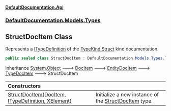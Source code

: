 #### [DefaultDocumentation\.Api](../../../../index.md 'index')
### [DefaultDocumentation\.Models\.Types](../../../../index.md#DefaultDocumentation.Models.Types 'DefaultDocumentation\.Models\.Types')

## StructDocItem Class

Represents a [ITypeDefinition](https://github.com/icsharpcode/ILSpy 'ICSharpCode\.Decompiler\.TypeSystem\.ITypeDefinition') of the [TypeKind\.Struct](https://github.com/icsharpcode/ILSpy 'ICSharpCode\.Decompiler\.TypeSystem\.TypeKind\.Struct') kind documentation\.

```csharp
public sealed class StructDocItem : DefaultDocumentation.Models.Types.TypeDocItem
```

Inheritance [System\.Object](https://docs.microsoft.com/en-us/dotnet/api/System.Object 'System\.Object') &#129106; [DocItem](../../DocItem/index.md 'DefaultDocumentation\.Models\.DocItem') &#129106; [EntityDocItem](../../EntityDocItem/index.md 'DefaultDocumentation\.Models\.EntityDocItem') &#129106; [TypeDocItem](../TypeDocItem/index.md 'DefaultDocumentation\.Models\.Types\.TypeDocItem') &#129106; StructDocItem

| Constructors | |
| :--- | :--- |
| [StructDocItem\(DocItem, ITypeDefinition, XElement\)](StructDocItem(DocItem,ITypeDefinition,XElement).md 'DefaultDocumentation\.Models\.Types\.StructDocItem\.StructDocItem\(DefaultDocumentation\.Models\.DocItem, ITypeDefinition, System\.Xml\.Linq\.XElement\)') | Initialize a new instance of the [StructDocItem](index.md 'DefaultDocumentation\.Models\.Types\.StructDocItem') type\. |
